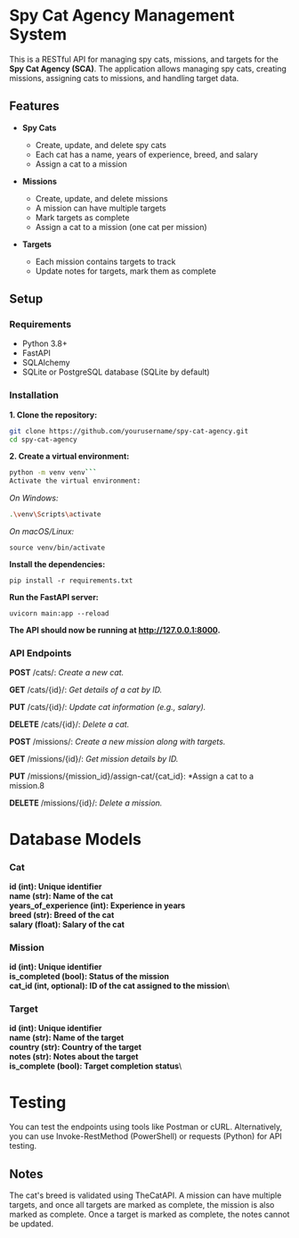 # Spy Cat Agency Management System

This is a RESTful API for managing spy cats, missions, and targets for the **Spy Cat Agency (SCA)**. The application allows managing spy cats, creating missions, assigning cats to missions, and handling target data.

## Features

- **Spy Cats**
  - Create, update, and delete spy cats
  - Each cat has a name, years of experience, breed, and salary
  - Assign a cat to a mission
  
- **Missions**
  - Create, update, and delete missions
  - A mission can have multiple targets
  - Mark targets as complete
  - Assign a cat to a mission (one cat per mission)

- **Targets**
  - Each mission contains targets to track
  - Update notes for targets, mark them as complete

## Setup

### Requirements

- Python 3.8+
- FastAPI
- SQLAlchemy
- SQLite or PostgreSQL database (SQLite by default)

### Installation

**1. Clone the repository:**
```bash
git clone https://github.com/yourusername/spy-cat-agency.git
cd spy-cat-agency
```

**2. Create a virtual environment:**

```bash
python -m venv venv```
Activate the virtual environment:
```

*On Windows:*
```bash
.\venv\Scripts\activate
```

*On macOS/Linux:*
```
source venv/bin/activate
```

**Install the dependencies:**
```
pip install -r requirements.txt
```

**Run the FastAPI server:**
```
uvicorn main:app --reload
```

**The API should now be running at http://127.0.0.1:8000.**



### API Endpoints

**POST** /cats/: *Create a new cat.*

**GET** /cats/{id}/: *Get details of a cat by ID.*

**PUT** /cats/{id}/: *Update cat information (e.g., salary).*

**DELETE** /cats/{id}/: *Delete a cat.*

**POST** /missions/: *Create a new mission along with targets.*

**GET** /missions/{id}/: *Get mission details by ID.*

**PUT** /missions/{mission_id}/assign-cat/{cat_id}: *Assign a cat to a mission.8

**DELETE** /missions/{id}/: *Delete a mission.*

# Database Models

### Cat

**id (int): Unique identifier**\
**name (str): Name of the cat**\
**years_of_experience (int): Experience in years**\
**breed (str): Breed of the cat**\
**salary (float): Salary of the cat**

### Mission

**id (int): Unique identifier**\
**is_completed (bool): Status of the mission**\
**cat_id (int, optional): ID of the cat assigned to the mission**\


### Target

**id (int): Unique identifier**\
**name (str): Name of the target**\
**country (str): Country of the target**\
**notes (str): Notes about the target**\
**is_complete (bool): Target completion status**\


# Testing
You can test the endpoints using tools like Postman or cURL. Alternatively, you can use Invoke-RestMethod (PowerShell) or requests (Python) for API testing.

## Notes
The cat's breed is validated using TheCatAPI.
A mission can have multiple targets, and once all targets are marked as complete, the mission is also marked as complete.
Once a target is marked as complete, the notes cannot be updated.

